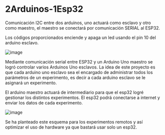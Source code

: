 # 2Arduinos-1Esp32
Comunicación I2C entre dos arduinos, uno actuará como esclavo y otro como maestro, el maestro se conectará por comunicación SERIAL al ESP32. 

Los códigos proporcionados enciende y apaga un led usando el pin 10 del arduino esclavo.

![image](https://github.com/raspicc/2Arduinos-1Esp32/assets/61076206/a33a86a9-f9f2-4858-b351-599593c16c68)

Mediante comunicación serial entre ESP32 y un Arduino Uno maestro se logró controlar varios Arduinos Uno esclavos.
La idea de este proyecto es que cada arduino uno esclavo sea el encargado de administrar todos los parámetros de un experimento, es decir a cada arduino esclavo se le asignará un experimento.

El arduino maestro actuará de intermediario para que el esp32 logré gestionar los distintos experimentos.
El esp32 podrá conectarse a internet y enviar los datos de cada experimento.

![image](https://github.com/raspicc/2Arduinos-1Esp32/assets/61076206/f93cae9b-1708-410a-9824-f268075812b4)

Se ha planteado este esquema para los experimentos remotos y así optimizar el uso de hardware ya que bastará usar solo un esp32.

